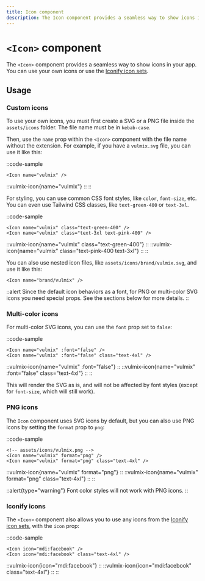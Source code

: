 ```yaml
---
title: Icon component
description: The Icon component provides a seamless way to show icons in your app.
---
```


# `<Icon>` component

The `<Icon>` component provides a seamless way to show icons in your app. You can use your own icons or use the <a href="https://icon-sets.iconify.design/" target="_blank" rel="nofollow noreferrer">Iconify icon sets</a>.

## Usage

### Custom icons

To use your own icons, you must first create a SVG or a PNG file inside the `assets/icons` folder. The file name must be in `kebab-case`.

Then, use the `name` prop within the `<Icon>` component with the file name without the extension. For example, if you have a `vulmix.svg` file, you can use it like this:

::code-sample

```vue
<Icon name="vulmix" />
```

::vulmix-icon{name="vulmix"}
::
::

For styling, you can use common CSS font styles, like `color`, `font-size`, etc. You can even use Tailwind CSS classes, like `text-green-400` or `text-3xl`.

::code-sample

```vue
<Icon name="vulmix" class="text-green-400" />
<Icon name="vulmix" class="text-3xl text-pink-400" />
```

::vulmix-icon{name="vulmix" class="text-green-400"}
::
::vulmix-icon{name="vulmix" class="text-pink-400 text-3xl"}
::
::

You can also use nested icon files, like `assets/icons/brand/vulmix.svg`, and use it like this:

```vue
<Icon name="brand/vulmix" />
```

::alert
Since the default icon behaviors as a font, for PNG or multi-color SVG icons you need special props. See the sections below for more details.
::

### Multi-color icons

For multi-color SVG icons, you can use the `font` prop set to `false`:

::code-sample

```vue
<Icon name="vulmix" :font="false" />
<Icon name="vulmix" :font="false" class="text-4xl" />
```

::vulmix-icon{name="vulmix" :font="false"}
::
::vulmix-icon{name="vulmix" :font="false" class="text-4xl"}
::
::

This will render the SVG as is, and will not be affected by font styles (except for `font-size`, which will still work).

### PNG icons

The `Icon` component uses SVG icons by default, but you can also use PNG icons by setting the `format` prop to `png`:

::code-sample

```vue
<!-- assets/icons/vulmix.png -->
<Icon name="vulmix" format="png" />
<Icon name="vulmix" format="png" class="text-4xl" />
```

::vulmix-icon{name="vulmix" format="png"}
::
::vulmix-icon{name="vulmix" format="png" class="text-4xl"}
::
::

::alert{type="warning"}
Font color styles will not work with PNG icons.
::

### Iconify icons

The `<Icon>` component also allows you to use any icons from the <a href="https://icon-sets.iconify.design/" target="_blank" rel="nofollow noreferrer">Iconify icon sets</a>, with the `icon` prop:

::code-sample

```vue
<Icon icon="mdi:facebook" />
<Icon icon="mdi:facebook" class="text-4xl" />
```

::vulmix-icon{icon="mdi:facebook"}
::
::vulmix-icon{icon="mdi:facebook" class="text-4xl"}
::
::
